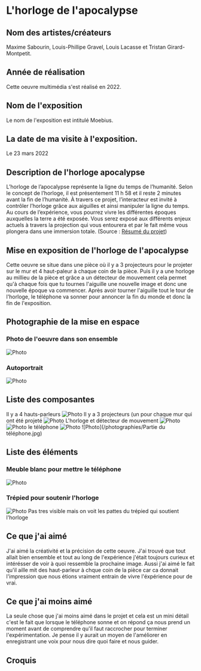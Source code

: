 # L'horloge de l'apocalypse

## Nom des artistes/créateurs
Maxime Sabourin, Louis-Phillipe Gravel, Louis Lacasse et Tristan Girard-Montpetit.

## Année de réalisation
Cette oeuvre multimédia s'est réalisé en 2022.

## Nom de l'exposition
Le nom de l'exposition est intitulé Moebius.

## La date de ma visite à l'exposition.
Le 23 mars 2022

## Description de l'horloge apocalypse
L’horloge de l’apocalypse représente la ligne du temps de l’humanité. Selon le concept de l’horloge, il est présentement 11 h 58 et il reste 2 minutes avant la fin de l’humanité. À travers ce projet, l’interacteur est invité à contrôler l’horloge grâce aux aiguilles et ainsi manipuler la ligne du temps. Au cours de l’expérience, vous pourrez vivre les différentes époques auxquelles la terre a été exposée. Vous serez exposé aux différents enjeux actuels à travers la projection qui vous entourera et par le fait même vous plongera dans une immersion totale.
(Source : [Résumé du projet](https://tim-montmorency.com/2022/projets/L-horloge-de-l-apocalypse/docs/web/index.html))

## Mise en exposition de l'horloge de l'apocalypse
Cette oeuvre se situe dans une pièce où il y a 3 projecteurs pour le projeter sur le mur et 4 haut-paleur à chaque coin de la pièce. Puis il y a une horloge au millieu de la pièce et grâce a un détecteur de mouvement cela permet  qu'à chaque fois que tu tournes l'aiguille une nouvelle image et donc une nouvelle époque va commencer. Après avoir tourner l'aiguille tout le tour de l'horloge, le téléphone va sonner pour annoncer la fin du monde et donc la fin de l'exposition.

## Photographie de la mise en espace
### Photo de l'oeuvre dans son ensemble
![Photo](photographies/ensemble_oeuvre.jpg)
### Autoportrait
![Photo](photographies/Autoportrait.jpg)
## Liste des composantes
Il y a 4 hauts-parleurs 
![Photo](photographies/Haut-parleur.jpg)
Il y a 3 projecteurs (un pour chaque mur qui ont été projeté 
![Photo](photographies/Projecteur.jpg)
L'horloge et détecteur de mouvement 
![Photo](photographies/Horloge.jpg)
![Photo](photographies/Detecteur_mouvement.jpg)
le téléphone 
![Photo](/photographies/Telephone.jpg)
![Photo](/photographies/Partie du téléphone.jpg)

## Liste des éléments
### Meuble blanc pour mettre le téléphone
![Photo](photographies/Meuble.jpg)

### Trépied pour soutenir l'horloge
![Photo](photographies/Horloge.jpg)
Pas tres visible mais on voit les pattes du trépied qui soutient l'horloge

## Ce que j'ai aimé 
J'ai aimé la créativité et la précision de cette oeuvre. J'ai trouvé que tout allait bien ensemble et tout au long de l'expérience j'était toujours curieux et intérésser de voir à quoi ressemble la prochaine image. Aussi j'ai aimé le fait qu'il aille mit des haut-parleur à chque coin de la pièce car ca donnait l'impression que nous étions vraiment entrain de vivre l'éxpérience pour de vrai.

## Ce que j'ai moins aimé
La seule chose que j'ai moins aimé dans le projet et cela est un mini détail c'est le fait que lorsque le téléphone sonne et on répond ça nous prend un moment avant de comprendre qu'il faut raccrocher pour terminer l'expérimentation. Je pense il y aurait un moyen de l'améliorer en enregistrant une voix pour nous dire quoi faire et nous guider.

## Croquis

